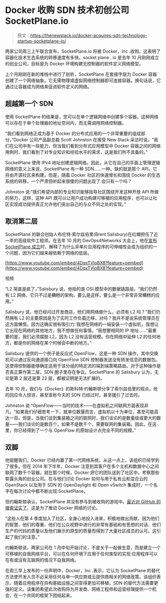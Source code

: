 # Docker 收购 SDN 技术初创公司 SocketPlane.io

> 原文：<https://thenewstack.io/docker-acquires-sdn-technology-startup-socketplane-io/>

两家公司周三上午联合宣布，SocketPlane.io 将被 Docker，Inc .收购，这表明了容器化技术生态系统的转移速度有多快。socket plane . io 是去年 10 月刚刚成立的创业公司，目标是为 Docker 环境构建无控制器的软件定义网络模型。

上个月刚刚在新的堆栈中进行了剖析，SocketPlane 在套接字层为 Docker 容器创建了一个网络抽象。它无需物理或虚拟网络控制器即可连接容器。换句话说，它通过让容器成为网络来促进软件定义的网络。

## 超越第一个 SDN

使用 SocketPlane 的结果是，您可以在单个逻辑网络中创建多个容器。这种网络可以存在于单个处理器的地址空间内，而无需调用网络控制器。

“我们看到网络正成为基于 Docker 的分布式应用的一个非常重要的组成部分，”Docker 公司产品副总裁 Scott Johnston 在接受 New Stack 采访时说。“我们在公司中有一些能力，但当我们看到分布式应用模型中 Docker 容器之间的网络用例时，我们看到了对专业知识和经验水平的需求，这是我们所不具备的。”

SocketPlane 使用 IPv4 地址创建逻辑网络。因此，从它在自己的平面上管理逻辑网络的意义上来说，SocketPlane 有一种 SDN……一种。缺的就是那个 API。它将由开源社区来构建。但是，随着 Docker 社区的快速增长和围绕 Docker 的生态系统的转移，一个严肃但听起来很傻的问题出现了:会只有一个吗？

Johnston 说:“我们希望内部的专业知识能够指导社区围绕开发这种开放 API 所做的努力，这样，这种 API 既可以让用户成功构建可移植的应用程序，也可以让社区实现成功提供真正允许他们突出自己的与众不同之处的实现。”

## 取消第二层

SocketPlane 的联合创始人布伦特·索尔兹伯里(Brent Salisbury)在红帽担任了近一年的高级软件工程师。在去年 10 月的 DevOps4Networks 大会上，他在[宣布 SocketPlane 成立](https://www.youtube.com/watch?v=4DqxTVloBX8)时，解释了为什么非单片应用程序的可伸缩性会成为组织的一个问题，因为它们越来越依赖于网络的低层。

[https://www.youtube.com/embed/4DqxTVloBX8?feature=oembed](https://www.youtube.com/embed/4DqxTVloBX8?feature=oembed)

视频

“L2 简直是疯了，”Salisbury 说，他指的是 OSI 模型中的数据链路层。“我们仍然有 L2 网络，它只不过是糟糕的架构。要么是这样，要么是一个非常非常糟糕的应用。”

Salisbury 说，他已经问过开发商店，他们用网络做什么，必须有 L2 吗？“我们仍然拥有 L2 的主要原因是为了实时工作负载迁移，对吗？我并不是说系统管理员在这方面懒惰，因为这确实很有吸引力:‘我想在网络的一端安装一个虚拟机，我想让它出现在网络的其他地方，我不想做任何事情。“我想要相同的 IP 地址……”最重要的是，我们必须摆脱 L2，因为 L2 没有运营规模。你在网络中延伸 L2 的任何地方，都是你的网络在某个时候会中断的地方。”

Salisbury 提供的一个例子是反应式 OpenFlow，这是一种 SDN 操作，其中交换机可以通过反向通道接口向 OpenFlow SDN 控制器发送没有转发信息的数据包。这使得控制器能够确定适用于该分组的特定流的端到端策略路由。对于这种操作是否真正算作第二层，SDN 圈子里存在争议。SocketPlane 的 Salisbury 认为，无论是第 2 层还是第 22 层，都被证明是无法扩展的。

去年 10 月，我们与《Docker》的斯科特·约翰斯顿分享了索尔兹伯里的观点。他的回应令人惊讶，甚至宣称今天的 SDN 已经过时，甚至援引了过去时。

Johnston 说:“OpenFlow——当时的技术——在虚拟机之间联网方面表现非凡。“如果我们仔细思考一下，就单位数量而言，虚拟机以十为单位，甚至可能高达一百。但是，当我们谈到集装箱之间的联网时，我们谈论的是数量级或更大的数量——我们谈论的是数百个，如果不是数千个，需要联网的集装箱。因此，在这里，你已经得到了一个与 OpenFlow 的原始设计点完全不同的规模。”

## 双脚

他提醒我们，Docker 已经内置了第一代网络系统，从这一点上，该组织已经学到了很多。但在 2014 年下半年，Docker 注意到其客户在多个主机和数据中心之间联网了数千个容器。就在那个时候，Docker 把它的团队送到了社区中，考察那些崭露头角的创业公司。在与他们讨论 Docker 如何与用于私有云和混合云的 OpenStack 以及用于 SDN 的 OpenDaylight 和 Open vSwitch 集成时，一个名字在每次讨论中都不断出现:SocketPlane。

但约翰斯顿承认，SocketPlane 并没有参与到被收购的游戏中。[最近对 GitHub 的搜索证实了](https://github.com/search?q=SocketPlane&type=Code&utf8=%E2%9C%93)，这是为了推动 Docker 网络的讨论。

“这些人在第 4 季度加入了社区，全身心地投入进来，积极地做出贡献，因为他们的智慧、他们的尊重、他们在公众视野中进行的非常有基础和有思想的对话、他们生产的代码的质量以及他们展示的原型的质量而得到了大量社区成员的认可。这引起了我们的注意。”

约翰斯顿说，两家公司在 1 月中旬开始讨论，不是关于一起做生意，而是建立一个可移植的自我网络平台，可以在任何环境下应用于任何类型的实现:应用程序可以在有或没有互联网的情况下自我网络。

在周三早上发布的一份声明中，Docker，Inc .表示，它认为 SocketPlane 的替代方法使开发人员不必采用任何与单一供应商或云提供商相关的网络政策。该组织表示，随着应用程序在异构基础设施之间变得更加可移植，SDN 的替代方法需要更强的定义。该集团希望此次收购将为开发商、网络工程师和运营经理提供一个机会，在一个共同的框架下团结起来。

<svg xmlns:xlink="http://www.w3.org/1999/xlink" viewBox="0 0 68 31" version="1.1"><title>Group</title> <desc>Created with Sketch.</desc></svg>